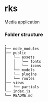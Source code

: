 # rks
Media application

### Folder structure
```
.
├── node_modules
├── public
│   └── assets
│   │   └── fonts
│   │   └── icons
│   └── models
│   └── plugins
│   └── routes
├── views
│   └── partials
└── index.js
└── README.md
```
